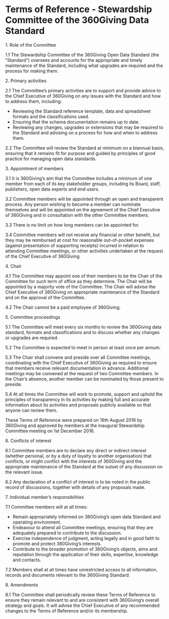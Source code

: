 # Terms of Reference - Stewardship Committee of the 360Giving Data Standard

1\. Role of the Committee 
  
  1.1 The Stewardship Committee of the 360Giving Open Data Standard (the “Standard”) oversees and accounts for the appropriate and timely maintenance of the Standard, including what upgrades are required and the process for making them.

2\. Primary activities

  2.1 The Committee’s primary activities are to support and provide advice to the Chief Executive of 360Giving on any issues with the Standard and how to address them, including:

- Reviewing the Standard reference template, data and spreadsheet formats and the classifications used.
- Ensuring that the schema documentation remains up to date.
- Reviewing any changes, upgrades or extensions that may be required to the Standard and advising on a process for how and when to address them.

2.2 The Committee will review the Standard at minimum on a biannual basis, ensuring that it remains fit for purpose and guided by principles of good practice for managing open data standards.

 3\. Appointment of members  

  3.1 It is 360Giving’s aim that the Committee includes a minimum of one member from each of its key stakeholder groups, including its Board, staff, publishers, open data experts and end users.

  3.2 Committee members will be appointed through an open and transparent process. Any person wishing to become a member can nominate themselves and will be appointed on the agreement of the Chief Executive of 360Giving and in consultation with the other Committee members.

  3.3 There is no limit on how long members can be appointed for.

  3.4 Committee members will not receive any financial or other benefit, but they may be reimbursed at cost for reasonable out-of-pocket expenses (against presentation of supporting receipts) incurred in relation to attending Committee meetings, or other activities undertaken at the request of the Chief Executive of 360Giving.

 4\. Chair  

  4.1 The Committee may appoint one of their members to be the Chair of the Committee for such term of office as they determine. The Chair will be appointed by a majority vote of the Committee. The Chair will advise the Chief Executive of 360Giving on appropriate maintenance of the Standard and on the approval of the Committee.

  4.2 The Chair cannot be a paid employee of 360Giving.

 5\. Committee proceedings  

  5.1 The Committee will meet every six months to review the 360Giving data standard, formats and classifications and to discuss whether any changes or upgrades are required.

  5.2 The Committee is expected to meet in person at least once per annum.

  5.3 The Chair shall convene and preside over all Committee meetings, coordinating with the Chief Executive of 360Giving as required to ensure that members receive relevant documentation in advance. Additional meetings may be convened at the request of two Committee members. In the Chair’s absence, another member can be nominated by those present to preside.

  5.4 At all times the Committee will work to promote, support and uphold the principles of transparency in its activities by making full and accurate information about its activities and proposals publicly available so that anyone can review them.

These Terms of Reference were prepared on 16th August 2016 by 360Giving and approved by members at the inaugural Stewardship Committee meeting on 1st December 2016.

 6\. Conflicts of interest  

  6.1 Committee members are to declare any direct or indirect interest (whether personal, or by a duty of loyalty to another organisation) that conflicts, or might conflict with the interests of 360Giving and the appropriate maintenance of the Standard at the outset of any discussion on the relevant issue.

  6.2 Any declaration of a conflict of interest is to be noted in the public record of discussions, together with details of any proposals made.

 7\. Individual member’s responsibilities  

  7.1 Committee members will at all times:

- Remain appropriately informed on 360Giving’s open data Standard and operating environment.
- Endeavour to attend all Committee meetings, ensuring that they are adequately prepared to contribute to the discussion.
- Exercise independence of judgment, acting legally and in good faith to promote and protect 360Giving’s interests.
- Contribute to the broader promotion of 360Giving’s objects, aims and reputation through the application of their skills, expertise, knowledge and contacts.

7.2 Members shall at all times have unrestricted access to all information, records and documents relevant to the 360Giving Standard.

 8\. Amendments  

  8.1 The Committee shall periodically review these Terms of Reference to ensure they remain relevant to and are consistent with 360Giving’s overall strategy and goals. It will advise the Chief Executive of any recommended changes to the Terms of Reference and/or its membership. 
